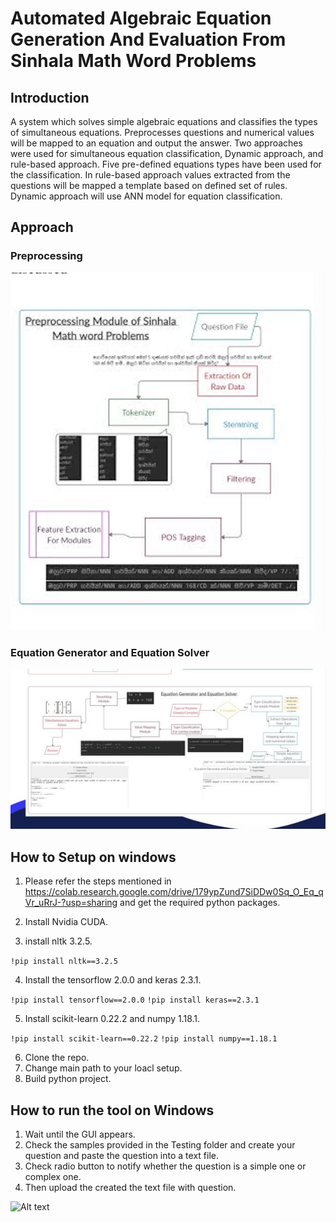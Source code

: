 # Automated Algebraic Equation Generation And Evaluation From Sinhala Math Word Problems

## Introduction

A system which solves simple
algebraic equations and classifies the types of simultaneous
equations. Preprocesses questions and numerical values will be
mapped to an equation and output the answer. Two approaches
were used for simultaneous equation classification, Dynamic
approach, and rule-based approach. Five pre-defined equations
types have been used for the classification. In rule-based
approach values extracted from the questions will be mapped a
template based on defined set of rules. Dynamic approach will
use ANN model for equation classification.

## Approach
### Preprocessing 
![Alt text](https://github.com/Chamindu36/AUTOMATED-ALGEBRIC-EQUATION-GENERATION-AND-EVALUATION-FROM-SINHALA-MATH-WORD-PROBLEMS/blob/master/Screen%20Shot%202022-02-22%20at%203.00.01%20PM.png?raw=true "Optional Title")

### Equation Generator and Equation Solver
![Alt text](https://github.com/Chamindu36/AUTOMATED-ALGEBRIC-EQUATION-GENERATION-AND-EVALUATION-FROM-SINHALA-MATH-WORD-PROBLEMS/blob/master/Screen%20Shot%202022-02-22%20at%202.59.41%20PM.png?raw=true "Optional Title")


## How to Setup on windows
1. Please refer the steps mentioned in https://colab.research.google.com/drive/179ypZund7SiDDw0Sq_O_Eq_qVr_uRrJ-?usp=sharing and get the required python packages.
2. Install Nvidia CUDA.

3. install nltk 3.2.5.

```!pip install nltk==3.2.5```

4. Install the tensorflow 2.0.0 and keras 2.3.1.

```!pip install tensorflow==2.0.0```
```!pip install keras==2.3.1```

5. Install scikit-learn 0.22.2 and numpy 1.18.1.

`!pip install scikit-learn==0.22.2`
`!pip install numpy==1.18.1`

6. Clone the repo.
7. Change main path to your loacl setup.
8. Build python project.

## How to run the tool on Windows
1. Wait until the GUI appears.
2. Check the samples provided in the Testing folder and create your question and paste the question into a text file.
3. Check radio button to notify whether the question is a simple one or complex one.
4. Then upload the created the text file with question.

![Alt text](/2a490c97-e1da-413a-a53f-8dba6ccda6ce.jpg?raw=true "Optional Title")
